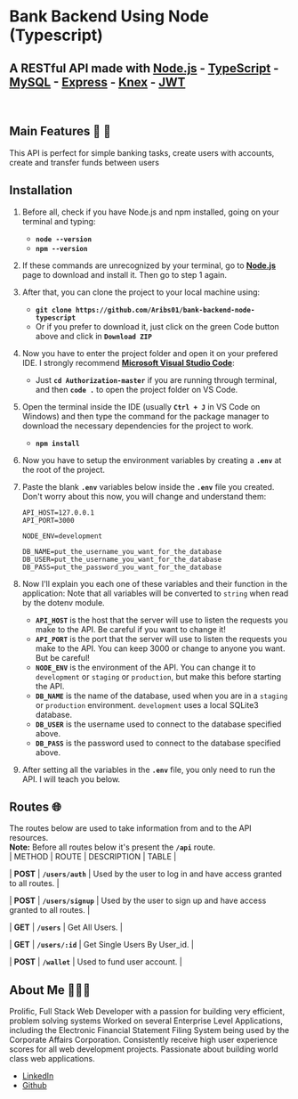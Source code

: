 # Bank Backend Using Node (Typescript)

## A RESTful API made with [Node.js](https://nodejs.org/) - [TypeScript](https://www.typescriptlang.org/) - [MySQL](https://www.postgresql.org/) - [Express](http://expressjs.com/) - [Knex](http://knexjs.org/) - [JWT](https://jwt.io/)
<br>

## Main Features 👥 🏡

This API is perfect for simple banking tasks, create users with accounts, create and transfer funds between users

## Installation
1. Before all, check if you have Node.js and npm installed, going on your terminal and typing:
    - **`node --version`**
    - **`npm --version`**

2. If these commands are unrecognized by your terminal, go to **[Node.js](https://nodejs.org/en/download/)** page to download and install it. Then go to step 1 again.

3. After that, you can clone the project to your local machine using:
    - **`git clone https://github.com/Aribs01/bank-backend-node-typescript`**
    - Or if you prefer to download it, just click on the green Code button above and click in **`Download ZIP`**

4. Now you have to enter the project folder and open it on your prefered IDE. I strongly recommend **[Microsoft Visual Studio Code](https://code.visualstudio.com/)**:
    - Just **`cd Authorization-master`** if you are running through terminal, and then **`code .`** to open the project folder on VS Code.

5. Open the terminal inside the IDE (usually **`Ctrl + J`** in VS Code on Windows) and then type the command for the package manager to download the necessary dependencies for the project to work.
    - **`npm install`**

6. Now you have to setup the environment variables by creating a **`.env`** at the root of the project.

7. Paste the blank **`.env`** variables below inside the **`.env`** file you created. Don't worry about this now, you will change and understand them:

    ```
    API_HOST=127.0.0.1
    API_PORT=3000

    NODE_ENV=development

    DB_NAME=put_the_username_you_want_for_the_database
    DB_USER=put_the_username_you_want_for_the_database
    DB_PASS=put_the_password_you_want_for_the_database

    ```
8. Now I'll explain you each one of these variables and their function in the application: Note that all variables will be converted to `string` when read by the dotenv module.
    - **`API_HOST`** is the host that the server will use to listen the requests you make to the API. Be careful if you want to change it!
    - **`API_PORT`** is the port that the server will use to listen the requests you make to the API. You can keep 3000 or change to anyone you want. But be careful!
    - **`NODE_ENV`** is the environment of the API. You can change it to `development` or `staging` or `production`, but make this before starting the API.
    - **`DB_NAME`** is the name of the database, used when you are in a `staging` or `production` environment. `development` uses a local SQLite3 database.
    - **`DB_USER`** is the username used to connect to the database specified above.
    - **`DB_PASS`** is the password used to connect to the database specified above.

9. After setting all the variables in the **`.env`** file, you only need to run the API. I will teach you below.

## Routes 🌐
The routes below are used to take information from and to the API resources.
<br>
**Note:** Before all routes below it's present the **`/api`** route.
<br>
| METHOD | ROUTE | DESCRIPTION | TABLE |

| **POST** | **`/users/auth`** | Used by the user to log in and have access granted to all routes. | 

| **POST** | **`/users/signup`** | Used by the user to sign up and have access granted to all routes. | 

| **GET** | **`/users`** | Get All Users. | 

| **GET** | **`/users/:id`** | Get Single Users By User_id. | 

| **POST** | **`/wallet`** | Used to fund user account. |


## About Me 👨🏻‍💻
Prolific, Full Stack Web Developer with a passion for building very efficient, problem solving systems Worked on several Enterprise Level Applications, including the Electronic Financial Statement Filing System being used by the Corporate Affairs Corporation. Consistently receive high user experience scores for all web development projects. Passionate about building world class web applications.
<br>
- [LinkedIn](linkedin.com/in/aribisala-abiola-8a557611b/)
- [Github](github.com/aribs01/)
